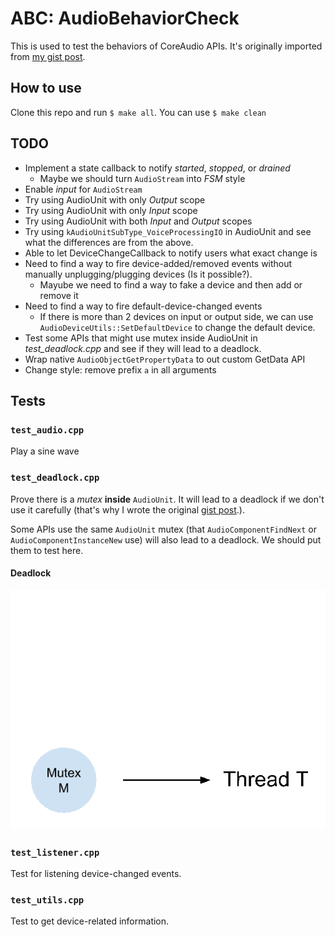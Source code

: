 # ABC: AudioBehaviorCheck

This is used to test the behaviors of CoreAudio APIs.
It's originally imported from [my gist post][gist].

## How to use
Clone this repo and run ```$ make all```.
You can use ```$ make clean```

## TODO
- Implement a state callback to notify _started_, _stopped_, or _drained_
  - Maybe we should turn ```AudioStream``` into _FSM_ style
- Enable *input* for ```AudioStream```
- Try using AudioUnit with only *Output* scope
- Try using AudioUnit with only *Input* scope
- Try using AudioUnit with both *Input* and *Output* scopes
- Try using ```kAudioUnitSubType_VoiceProcessingIO``` in AudioUnit
  and see what the differences are from the above.
- Able to let DeviceChangeCallback to notify users what exact change is
- Need to find a way to fire device-added/removed events without
  manually unplugging/plugging devices (Is it possible?).
  - Mayube we need to find a way to fake a device and then add or remove it
- Need to find a way to fire default-device-changed events
  - If there is more than 2 devices on input or output side,
    we can use ```AudioDeviceUtils::SetDefaultDevice``` to change the default device.
- Test some APIs that might use mutex inside AudioUnit in *test_deadlock.cpp*
  and see if they will lead to a deadlock.
- Wrap native ```AudioObjectGetPropertyData``` to out custom GetData API
- Change style: remove prefix `a` in all arguments

## Tests

### ```test_audio.cpp```
Play a sine wave

### ```test_deadlock.cpp```
Prove there is a *mutex* **inside** ```AudioUnit```. It will lead to a deadlock if we don't use it carefully (that's why I wrote the original [gist post][gist].).

Some APIs use the same ```AudioUnit``` mutex
(that ```AudioComponentFindNext``` or ```AudioComponentInstanceNew``` use)
will also lead to a deadlock.
We should put them to test here.

#### Deadlock

![](images/deadlock.gif)

### ```test_listener.cpp```
Test for listening device-changed events.

### ```test_utils.cpp```
Test to get device-related information.

[gist]: https://gist.github.com/ChunMinChang/47b8712ed57b96721eec18dede39d2f9 "Note for coreaudio"
